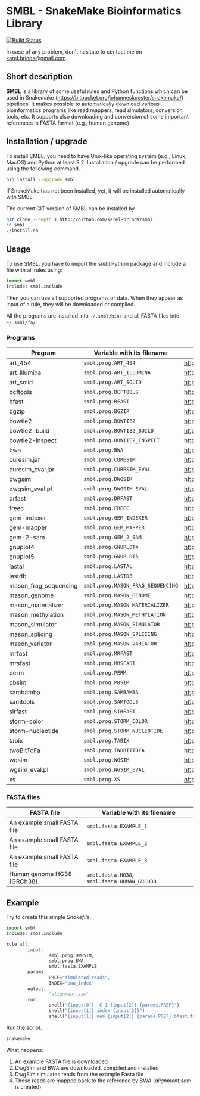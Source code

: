 # SMBL - SnakeMake Bioinformatics Library

[![Build Status](https://travis-ci.org/karel-brinda/smbl.svg?branch=master)](https://travis-ci.org/karel-brinda/smbl) 

In case of any problem, don't hesitate to contact me on karel.brinda@gmail.com.

## Short description

**SMBL** is a library of some useful rules and Python functions which can be used in Snakemake (https://bitbucket.org/johanneskoester/snakemake/) pipelines. It makes possible to automatically
download various bioinformatics programs like read mappers, read simulators, conversion tools, etc.
It supports also downloading and conversion of some important references in FASTA format (e.g., human genome).

## Installation / upgrade

To install SMBL, you need to have Unix-like operating system (e.g., Linux, MacOS) and Python at least 3.2.
Installation / upgrade can be performed using the following command.

```bash
pip install --upgrade smbl
```

If SnakeMake has not been installed, yet, it will
be installed automatically with SMBL.

The current GIT version of SMBL can be installed by 
```bash
git clone --depth 1 http://github.com/karel-brinda/smbl
cd smbl
./install.sh
```

## Usage

To use SMBL, you have to import the *smbl*  Python package and include a file with all rules using:
```python
import smbl
include: smbl.include
```

Then you can use all supported programs or data. When they appear as input of a rule, they will be downloaded or compiled.

All the programs are installed into ```~/.smbl/bin/``` and all FASTA files into ```~/.smbl/fa/```.


### Programs

| Program          | Variable with its filename          | Link |
|------------------|-------------------------------------|------|
| art\_454         | ```smbl.prog.ART_454```             | http://www.niehs.nih.gov/research/resources/software/biostatistics/art/ |
| art\_illumina    | ```smbl.prog.ART_ILLUMINA```        | http://www.niehs.nih.gov/research/resources/software/biostatistics/art/ |
| art\_solid       | ```smbl.prog.ART_SOLID```           | http://www.niehs.nih.gov/research/resources/software/biostatistics/art/ |
| bcftools         | ```smbl.prog.BCFTOOLS```            | http://github.com/samtools/bcftools |
| bfast            | ```smbl.prog.BFAST```               | http://github.com/nh13/bfast |
| bgzip            | ```smbl.prog.BGZIP```               | http://github.com/samtools/htslib
| bowtie2          | ```smbl.prog.BOWTIE2```             | http://github.com/BenLangmead/bowtie2 |
| bowtie2-build    | ```smbl.prog.BOWTIE2_BUILD```       | http://github.com/BenLangmead/bowtie2 |
| bowtie2-inspect  | ```smbl.prog.BOWTIE2_INSPECT```     | http://github.com/BenLangmead/bowtie2 |
| bwa              | ```smbl.prog.BWA```                 | http://github.com/lh3/bwa |
| curesim.jar      | ```smbl.prog.CURESIM```             | http://www.pegase-biosciences.com/tools/curesim/ |
| curesim_eval.jar | ```smbl.prog.CURESIM_EVAL```        | http://www.pegase-biosciences.com/tools/curesim/ |
| dwgsim           | ```smbl.prog.DWGSIM```              | http://github.com/nh13/dwgsim |
| dwgsim\_eval.pl  | ```smbl.prog.DWGSIM_EVAL```         | http://github.com/nh13/dwgsim |
| drfast           | ```smbl.prog.DRFAST```              | http://github.com/BilkentCompGen/drfast |
| freec            | ```smbl.prog.FREEC```               | http://bioinfo-out.curie.fr/projects/freec/ |
| gem-indexer      | ```smbl.prog.GEM_INDEXER```         | http://algorithms.cnag.cat/wiki/The_GEM_library |
| gem-mapper       | ```smbl.prog.GEM_MAPPER```          | http://algorithms.cnag.cat/wiki/The_GEM_library |
| gem-2-sam        | ```smbl.prog.GEM_2_SAM```           | http://algorithms.cnag.cat/wiki/The_GEM_library |
| gnuplot4         | ```smbl.prog.GNUPLOT4```            | http://www.gnuplot.info/ |
| gnuplot5         | ```smbl.prog.GNUPLOT5```            | http://www.gnuplot.info/ |
| lastal           | ```smbl.prog.LASTAL```              | http://last.cbrc.jp/ |
| lastdb           | ```smbl.prog.LASTDB```              | http://last.cbrc.jp/ |
| mason_frag_sequencing  | ```smbl.prog.MASON_FRAG_SEQUENCING```   | http://packages.seqan.de/mason2/ |
| mason_genome           | ```smbl.prog.MASON_GENOME```            | http://packages.seqan.de/mason2/ |
| mason_materializer     | ```smbl.prog.MASON_MATERIALIZER```      | http://packages.seqan.de/mason2/ |
| mason_methylation      | ```smbl.prog.MASON_METHYLATION```       | http://packages.seqan.de/mason2/ |
| mason_simulator        | ```smbl.prog.MASON_SIMULATOR```         | http://packages.seqan.de/mason2/ |
| mason_splicing         | ```smbl.prog.MASON_SPLICING```          | http://packages.seqan.de/mason2/ |
| mason_variator         | ```smbl.prog.MASON_VARIATOR```          | http://packages.seqan.de/mason2/ |
| mrfast           | ```smbl.prog.MRFAST```              | http://github.com/BilkentCompGen/mrfast |
| mrsfast          | ```smbl.prog.MRSFAST```             | http://mrsfast.sourceforge.net/ |
| perm             | ```smbl.prog.PERM```                | http://code.google.com/p/perm/ |
| pbsim            | ```smbl.prog.PBSIM```               | https://code.google.com/p/pbsim |
| sambamba         | ```smbl.prog.SAMBAMBA```            | http://lomereiter.github.io/sambamba/ |
| samtools         | ```smbl.prog.SAMTOOLS```            | http://github.com/samtools/samtools |
| sirfast          | ```smbl.prog.SIRFAST```             | http://github.com/BilkentCompGen/sirfast |
| storm-color      | ```smbl.prog.STORM_COLOR```         | http://bioinfo.lifl.fr/yass/iedera_solid/storm/ |
| storm-nucleotide | ```smbl.prog.STORM_NUCLEOTIDE```    | http://bioinfo.lifl.fr/yass/iedera_solid/storm/ |
| tabix            | ```smbl.prog.TABIX```               | http://github.com/samtools/htslib |
| twoBitToFa       | ```smbl.prog.TWOBITTOFA```          | http://hgdownload.cse.ucsc.edu/admin/exe/ |
| wgsim            | ```smbl.prog.WGSIM```               | http://github.com/lh3/wgsim |
| wgsim\_eval.pl   | ```smbl.prog.WGSIM_EVAL```          | http://github.com/lh3/wgsim |
| xs               | ```smbl.prog.XS```                  | http://bioinformatics.ua.pt/software/xs/ |
    

### FASTA files

| FASTA file                   | Variable with its filename   |
|------------------------------|------------------------------|
| An example small FASTA file  | ```smbl.fasta.EXAMPLE_1```     |
| An example small FASTA file  | ```smbl.fasta.EXAMPLE_2```     |
| An example small FASTA file  | ```smbl.fasta.EXAMPLE_3```     |
| Human genome HG38 (GRCh38)   | ```smbl.fasta.HG38```, ```smbl.fasta.HUMAN_GRCH38 ``` |

## Example

Try to create this simple *Snakefile*:
```python
import smbl
include: smbl.include

rule all:
        input:
                smbl.prog.DWGSIM,
                smbl.prog.BWA,
                smbl.fasta.EXAMPLE
        params:
                PREF="simulated_reads",
                INDEX="bwa_index"
        output:
                "alignment.sam"
        run:
                shell("{input[0]} -C 1 {input[2]} {params.PREF}")
                shell("{input[1]} index {input[2]}")
                shell("{input[1]} mem {input[2]} {params.PREF}.bfast.fastq > alignment.sam")
```

Run the script.
```bash
snakemake
```

What happens:

 1. An example FASTA file is downloaded
 2. DwgSim and BWA are downloaded, compiled and installed
 3. DwgSim simulates reads from the example Fasta file
 4. These reads are mapped back to the reference by BWA (*alignment.sam* is created)
